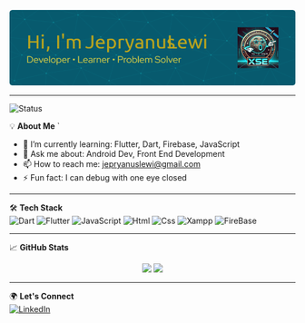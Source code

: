 ![JepryanusLewi](images/github-header-image.png)

---
![Status](https://img.shields.io/badge/Status-Active-brightgreen?style=for-the-badge&logo=github)

💡 **About Me**  `  
- 🌱 I’m currently learning: Flutter, Dart, Firebase, JavaScript  
- 💬 Ask me about: Android Dev, Front End Development  
- 📫 How to reach me: jepryanuslewi@gmail.com  
- ⚡ Fun fact: I can debug with one eye closed

---

🛠️ **Tech Stack**  
![Dart](https://img.shields.io/badge/-Dart-0175C2?style=flat&logo=dart&logoColor=white)
![Flutter](https://img.shields.io/badge/-Flutter-02569B?style=flat&logo=flutter)
![JavaScript](https://img.shields.io/badge/-JS-3776AB?style=flat&logo=javascript)
![Html](https://img.shields.io/badge/-HTML-0076A8?style=flat&logo=html)
![Css](https://img.shields.io/badge/-CSS-0076A8?style=flat&logo=css)
![Xampp](https://img.shields.io/badge/-Xampp-0076A8?style=flat&logo=xampp)
![FireBase](https://img.shields.io/badge/-Firebase-0076A8?style=flat&logo=firebase)

---

📈 **GitHub Stats**  
<p align="center">
  <img width="48%" src="https://github-readme-stats.vercel.app/api?username=jepryanuslewi&show_icons=true&theme=radical" />
  <img width="48%" src="https://github-readme-streak-stats.herokuapp.com/?user=jepryanuslewi&theme=radical" />
</p>

---

🌍 **Let's Connect**  
[![LinkedIn](https://img.shields.io/badge/-LinkedIn-0077B5?style=flat&logo=linkedin)](https://linkedin.com/in/jepryanuslewi)
<!-- [![Instagram](https://img.shields.io/badge/-Instagram-E4405F?style=flat&logo=instagram&logoColor=white)](https://instagram.com/jepryanuslewi)
[![Website](https://img.shields.io/badge/-Portfolio-000000?style=flat&logo=web)](https://jecu.dev) -->

